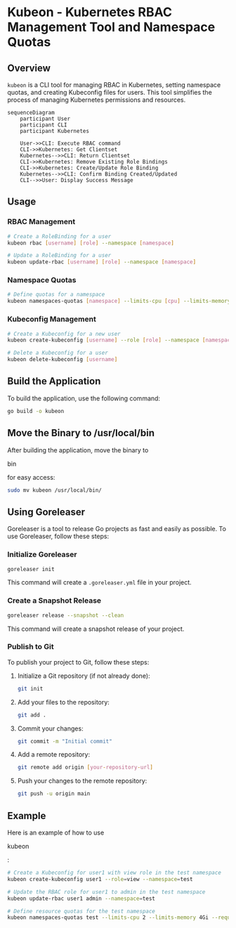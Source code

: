 # Kubeon - Kubernetes RBAC Management Tool and Namespace Quotas

## Overview

`kubeon` is a CLI tool for managing RBAC in Kubernetes, setting namespace quotas, and creating Kubeconfig files for users. This tool simplifies the process of managing Kubernetes permissions and resources.

```mermaid
sequenceDiagram
    participant User
    participant CLI
    participant Kubernetes
    
    User->>CLI: Execute RBAC command
    CLI->>Kubernetes: Get Clientset
    Kubernetes-->>CLI: Return Clientset
    CLI->>Kubernetes: Remove Existing Role Bindings
    CLI->>Kubernetes: Create/Update Role Binding
    Kubernetes-->>CLI: Confirm Binding Created/Updated
    CLI-->>User: Display Success Message
```

## Usage

### RBAC Management

```sh
# Create a RoleBinding for a user
kubeon rbac [username] [role] --namespace [namespace]
```

```sh
# Update a RoleBinding for a user
kubeon update-rbac [username] [role] --namespace [namespace]
```

### Namespace Quotas

```sh
# Define quotas for a namespace
kubeon namespaces-quotas [namespace] --limits-cpu [cpu] --limits-memory [memory] --requests-cpu [cpu] --requests-memory [memory]
```

### Kubeconfig Management

```sh
# Create a Kubeconfig for a new user
kubeon create-kubeconfig [username] --role [role] --namespace [namespace]
```

```sh
# Delete a Kubeconfig for a user
kubeon delete-kubeconfig [username]
```

## Build the Application

To build the application, use the following command:

```sh
go build -o kubeon
```

## Move the Binary to /usr/local/bin

After building the application, move the binary to 

bin

 for easy access:

```sh
sudo mv kubeon /usr/local/bin/
```

## Using Goreleaser

Goreleaser is a tool to release Go projects as fast and easily as possible. To use Goreleaser, follow these steps:

### Initialize Goreleaser

```sh
goreleaser init
```

This command will create a `.goreleaser.yml` file in your project.

### Create a Snapshot Release

```sh
goreleaser release --snapshot --clean
```

This command will create a snapshot release of your project.

### Publish to Git

To publish your project to Git, follow these steps:

1. Initialize a Git repository (if not already done):

    ```sh
    git init
    ```

2. Add your files to the repository:

    ```sh
    git add .
    ```

3. Commit your changes:

    ```sh
    git commit -m "Initial commit"
    ```

4. Add a remote repository:

    ```sh
    git remote add origin [your-repository-url]
    ```

5. Push your changes to the remote repository:

    ```sh
    git push -u origin main
    ```

## Example

Here is an example of how to use 

kubeon

:

```sh
# Create a Kubeconfig for user1 with view role in the test namespace
kubeon create-kubeconfig user1 --role=view --namespace=test

# Update the RBAC role for user1 to admin in the test namespace
kubeon update-rbac user1 admin --namespace=test

# Define resource quotas for the test namespace
kubeon namespaces-quotas test --limits-cpu 2 --limits-memory 4Gi --requests-cpu 1 --requests-memory 2Gi
```

```